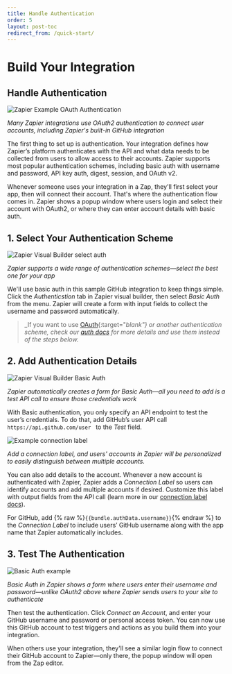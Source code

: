 ```yaml
---
title: Handle Authentication
order: 5
layout: post-toc
redirect_from: /quick-start/
---
```


# Build Your Integration

## Handle Authentication

![Zapier Example OAuth Authentication](https://cdn.zapier.com/storage/photos/6234e3eb4aa23975b9f89139ebffe3ac.gif)

_Many Zapier integrations use OAuth2 authentication to connect user accounts, including Zapier's built-in GitHub integration_

The first thing to set up is authentication. Your integration defines how Zapier’s platform authenticates with the API and what data needs to be collected from users to allow access to their accounts. Zapier supports most popular authentication schemes, including basic auth with username and password, API key auth, digest, session, and OAuth v2.

Whenever someone uses your integration in a Zap, they'll first select your app, then will connect their account. That's where the authentication flow comes in. Zapier shows a popup window where users login and select their account with OAuth2, or where they can enter account details with basic auth.

## 1. Select Your Authentication Scheme

![Zapier Visual Builder select auth](https://cdn.zapier.com/storage/photos/a2855758dabdb228966b1bad7238814a.png)

_Zapier supports a wide range of authentication schemes—select the best one for your app_

We'll use basic auth in this sample GitHub integration to keep things simple. Click the _Authenticstion_ tab in Zapier visual builder, then select _Basic Auth_ from the menu. Zapier will create a form with input fields to collect the username and password automatically.

> _If you want to use [OAuth](https://zapier.github.io/visual-builder/docs/oauth){:target="_blank"} or another authentication scheme, check our [auth docs](https://zapier.github.io/visual-builder/docs/auth) for more details and use them instead of the steps below._

## 2. Add Authentication Details

![Zapier Visual Builder Basic Auth](https://cdn.zapier.com/storage/photos/f245b3d5504000186a035e040aab02d5.png)

_Zapier automatically creates a form for Basic Auth—all you need to add is a test API call to ensure those credentials work_

With Basic authentication, you only specify an API endpoint to test the user’s credentials. To do that, add GitHub’s user API call `https://api.github.com/user ` to the _Test_ field.

![Example connection label](https://cdn.zapier.com/storage/photos/f2c3d557023ce2a65b41122da34c1fdd.png)

_Add a connection label, and users' accounts in Zapier will be personalized to easily distinguish between multiple accounts._

You can also add details to the account. Whenever a new account is authenticated with Zapier, Zapier adds a _Connection Label_ so users can identify accounts and add multiple accounts if desired. Customize this label with output fields from the API call (learn more in our [connection label docs](https://zapier.github.io/visual-builder/docs/auth#how-to-add-a-connection-label-to-authenticated-accounts)).

For GitHub, add {% raw %}`{{bundle.authData.username}}`{% endraw %} to the _Connection Label_ to include users’ GitHub username along with the app name that Zapier automatically includes.

## 3. Test The Authentication

![Basic Auth example](https://cdn.zapier.com/storage/photos/97847990532583a4885b5479817e3a32.gif)

_Basic Auth in Zapier shows a form where users enter their username and password—unlike OAuth2 above where Zapier sends users to your site to authenticate_

Then test the authentication. Click _Connect an Account_, and enter your GitHub username and password or personal access token. You can now use this GitHub account to test triggers and actions as you build them into your integration. 

When others use your integration, they'll see a similar login flow to connect their GitHub account to Zapier—only there, the popup window will open from the Zap editor.